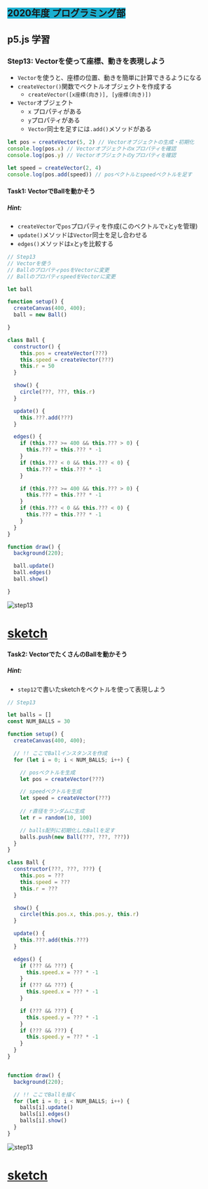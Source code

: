 ## <span style="background: #1aafd0">2020年度 プログラミング部</span>

## p5.js 学習

### Step13: Vectorを使って座標、動きを表現しよう

* `Vector`を使うと、座標の位置、動きを簡単に計算できるようになる
* `createVector()`関数でベクトルオブジェクトを作成する
  * `createVector([x座標(向き)], [y座標(向き)])`
* `Vector`オブジェクト
  * `x` プロパティがある
  * `y`プロパティがある
  * `Vector`同士を足すには`.add()`メソッドがある

```js
let pos = createVector(5, 2) // Vectorオブジェクトの生成・初期化
console.log(pos.x) // Vectorオブジェクトのxプロパティを確認
console.log(pos.y) // Vectorオブジェクトのyプロパティを確認

let speed = createVector(2, 4)
console.log(pos.add(speed)) // posベクトルとspeedベクトルを足す
```



#### Task1: VectorでBallを動かそう

##### Hint: 


* `createVector`で`pos`プロパティを作成(このベクトルで`x`と`y`を管理)
* `update()`メソッドは`Vector`同士を足し合わせる
* `edges()`メソッドは`x`と`y`を比較する



```js
// Step13
// Vectorを使う
// BallのプロパティposをVectorに変更
// BallのプロパティspeedをVectorに変更

let ball

function setup() {
  createCanvas(400, 400);
  ball = new Ball()

}

class Ball {
  constructor() {
    this.pos = createVector(???)
    this.speed = createVector(???)
    this.r = 50
  }

  show() {
    circle(???, ???, this.r)
  }

  update() {
    this.???.add(???)
  }

  edges() {
    if (this.??? >= 400 && this.??? > 0) {
      this.??? = this.??? * -1
    }
    if (this.??? < 0 && this.??? < 0) {
      this.??? = this.??? * -1
    }

    if (this.??? >= 400 && this.??? > 0) {
      this.??? = this.??? * -1
    }
    if (this.??? < 0 && this.??? < 0) {
      this.??? = this.??? * -1
    }
  }
}

function draw() {
  background(220);

  ball.update()
  ball.edges()
  ball.show()

}
```

![step13](pics/step13.png)

# [sketch](https://editor.p5js.org/sf_/present/5NjqwWjS2)



#### Task2: VectorでたくさんのBallを動かそう

##### Hint: 


* `step12`で書いたsketchをベクトルを使って表現しよう



```js
// Step13

let balls = []
const NUM_BALLS = 30

function setup() {
  createCanvas(400, 400);

  // !! ここでBallインスタンスを作成
  for (let i = 0; i < NUM_BALLS; i++) {

    // posベクトルを生成
    let pos = createVector(???)

    // speedベクトルを生成
    let speed = createVector(???)
    
    // r直径をランダムに生成
    let r = random(10, 100)

    // balls配列に初期化したBallを足す
    balls.push(new Ball(???, ???, ???))
  }
}

class Ball {
  constructor(???, ???, ???) {
    this.pos = ???
    this.speed = ???
    this.r = ???
  }

  show() {
    circle(this.pos.x, this.pos.y, this.r)
  }

  update() {
    this.???.add(this.???)
  }

  edges() {
    if (??? && ???) {
      this.speed.x = ??? * -1
    }
    if (??? && ???) {
      this.speed.x = ??? * -1
    }

    if (??? && ???) {
      this.speed.y = ??? * -1
    }
    if (??? && ???) {
      this.speed.y = ??? * -1
    }
  }
}


function draw() {
  background(220);

  // !! ここでBallを描く
  for (let i = 0; i < NUM_BALLS; i++) {
    balls[i].update()
    balls[i].edges()
    balls[i].show()
  }
}
```

![step13](pics/step12.png)

# [sketch](https://editor.p5js.org/sf_/present/LxIk8EaPw)


